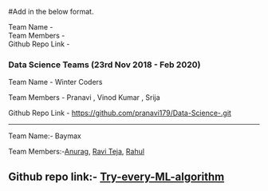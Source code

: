 #Add in the below format.

Team Name - </br>
Team Members - </br>
Github Repo Link - </br>


### Data Science Teams (23rd Nov 2018 - Feb 2020)

Team Name - Winter Coders  

Team Members - Pranavi , Vinod Kumar , Srija 

Github Repo Link - https://github.com/pranavi179/Data-Science-.git

----------------------------------------------------------------------------------------------------------------------------------
Team Name:- Baymax</br>

Team Members:-[Anurag](https://github.com/AnuragAnalog), [Ravi Teja](https://github.com/ravitejacms), [Rahul](https://github.com/rahulbabloo)

Github repo link:- [Try-every-ML-algorithm](https://github.com/AnuragAnalog/Try-every-ML-algorithm/)
----------------------------------------------------------------------------------------------------------------------------------
